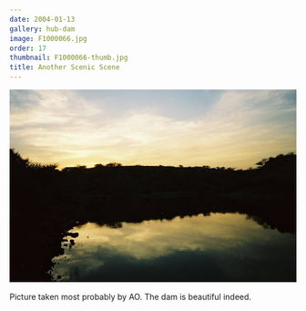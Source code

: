 ```yaml
---
date: 2004-01-13
gallery: hub-dam
image: F1000066.jpg
order: 17
thumbnail: F1000066-thumb.jpg
title: Another Scenic Scene
---
```


![Another Scenic Scene](./F1000066.jpg)

Picture taken most probably by AO. The dam is beautiful indeed.